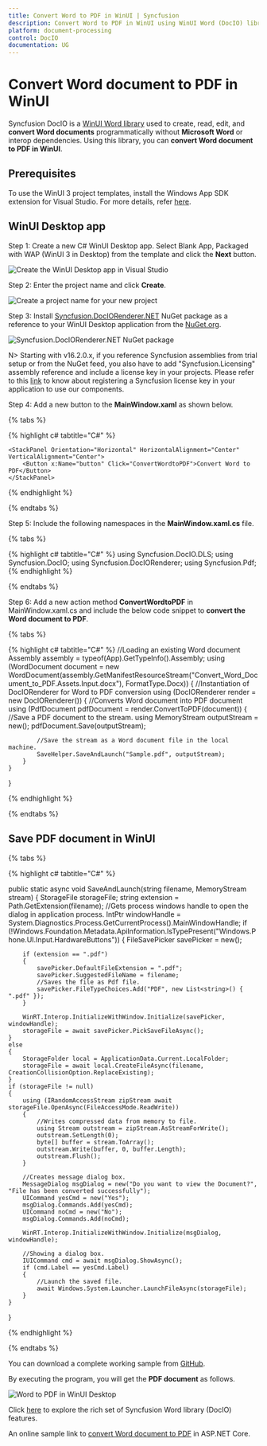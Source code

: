 ```yaml
---
title: Convert Word to PDF in WinUI | Syncfusion
description: Convert Word to PDF in WinUI using WinUI Word (DocIO) library without Microsoft Word or interop dependencies.
platform: document-processing
control: DocIO
documentation: UG
---
```


# Convert Word document to PDF in WinUI

Syncfusion DocIO is a [WinUI Word library](https://www.syncfusion.com/document-processing/word-framework/winui/word-library) used to create, read, edit, and **convert Word documents** programmatically without **Microsoft Word** or interop dependencies. Using this library, you can **convert Word document to PDF in WinUI**.

## Prerequisites
To use the WinUI 3 project templates, install the Windows App SDK extension for Visual Studio. For more details, refer [here](https://learn.microsoft.com/en-us/windows/apps/windows-app-sdk/set-up-your-development-environment?tabs=cs-vs-community%2Ccpp-vs-community%2Cvs-2022-17-1-a%2Cvs-2022-17-1-b).

## WinUI Desktop app

Step 1: Create a new C# WinUI Desktop app. Select Blank App, Packaged with WAP (WinUI 3 in Desktop) from the template and click the **Next** button.

![Create the WinUI Desktop app in Visual Studio](WinUI_Images/Create-Project-WinUI-WordtoPDF.png)

Step 2: Enter the project name and click **Create**.

![Create a project name for your new project](WinUI_Images/Project-Name-WinUI-WordtoPDF.png)

Step 3: Install [Syncfusion.DocIORenderer.NET](https://www.nuget.org/packages/Syncfusion.DocIORenderer.NET) NuGet package as a reference to your WinUI Desktop application from the [NuGet.org](https://www.nuget.org/).

![Syncfusion.DocIORenderer.NET NuGet package](WinUI_Images/Nuget-Package-WordtoPDF.png)

N> Starting with v16.2.0.x, if you reference Syncfusion assemblies from trial setup or from the NuGet feed, you also have to add "Syncfusion.Licensing" assembly reference and include a license key in your projects. Please refer to this [link](https://help.syncfusion.com/common/essential-studio/licensing/overview) to know about registering a Syncfusion license key in your application to use our components.

Step 4: Add a new button to the **MainWindow.xaml** as shown below.

{% tabs %}

{% highlight c# tabtitle="C#" %}
<Window
    x:Class="Convert_Word_Document_to_PDF.MainWindow"
    xmlns="http://schemas.microsoft.com/winfx/2006/xaml/presentation"
    xmlns:x="http://schemas.microsoft.com/winfx/2006/xaml"
    xmlns:local="using:Convert_Word_Document_to_PDF"
    xmlns:d="http://schemas.microsoft.com/expression/blend/2008"
    xmlns:mc="http://schemas.openxmlformats.org/markup-compatibility/2006"
    mc:Ignorable="d">

    <StackPanel Orientation="Horizontal" HorizontalAlignment="Center" VerticalAlignment="Center">
        <Button x:Name="button" Click="ConvertWordtoPDF">Convert Word to PDF</Button>
    </StackPanel>
</Window>

{% endhighlight %}

{% endtabs %}

Step 5: Include the following namespaces in the **MainWindow.xaml.cs** file.

{% tabs %}

{% highlight c# tabtitle="C#" %}
using Syncfusion.DocIO.DLS;
using Syncfusion.DocIO;
using Syncfusion.DocIORenderer;
using Syncfusion.Pdf;
{% endhighlight %}

{% endtabs %}

Step 6: Add a new action method **ConvertWordtoPDF** in MainWindow.xaml.cs and include the below code snippet to **convert the Word document to PDF**.

{% tabs %}

{% highlight c# tabtitle="C#" %}
//Loading an existing Word document
Assembly assembly = typeof(App).GetTypeInfo().Assembly;
using (WordDocument document = new WordDocument(assembly.GetManifestResourceStream("Convert_Word_Document_to_PDF.Assets.Input.docx"), FormatType.Docx))
{
    //Instantiation of DocIORenderer for Word to PDF conversion
    using (DocIORenderer render = new DocIORenderer())
    {
        //Converts Word document into PDF document
        using (PdfDocument pdfDocument = render.ConvertToPDF(document))
        {
            //Save a PDF document to the stream.
            using MemoryStream outputStream = new();
            pdfDocument.Save(outputStream);

            //Save the stream as a Word document file in the local machine.
            SaveHelper.SaveAndLaunch("Sample.pdf", outputStream);
        }
    }                                              
}

{% endhighlight %}

{% endtabs %}

## Save PDF document in WinUI

{% tabs %}

{% highlight c# tabtitle="C#" %}

public static async void SaveAndLaunch(string filename, MemoryStream stream)
{
    StorageFile storageFile;
    string extension = Path.GetExtension(filename);
    //Gets process windows handle to open the dialog in application process.
    IntPtr windowHandle = System.Diagnostics.Process.GetCurrentProcess().MainWindowHandle;
    if (!Windows.Foundation.Metadata.ApiInformation.IsTypePresent("Windows.Phone.UI.Input.HardwareButtons"))
    {
        FileSavePicker savePicker = new();
        
        if (extension == ".pdf")
        {
            savePicker.DefaultFileExtension = ".pdf";
            savePicker.SuggestedFileName = filename;
            //Saves the file as Pdf file.
            savePicker.FileTypeChoices.Add("PDF", new List<string>() { ".pdf" });
        }

        WinRT.Interop.InitializeWithWindow.Initialize(savePicker, windowHandle);
        storageFile = await savePicker.PickSaveFileAsync();
    }
    else
    {
        StorageFolder local = ApplicationData.Current.LocalFolder;
        storageFile = await local.CreateFileAsync(filename, CreationCollisionOption.ReplaceExisting);
    }
    if (storageFile != null)
    {
        using (IRandomAccessStream zipStream await storageFile.OpenAsync(FileAccessMode.ReadWrite))
        {
            //Writes compressed data from memory to file.
            using Stream outstream = zipStream.AsStreamForWrite();
            outstream.SetLength(0);
            byte[] buffer = stream.ToArray();
            outstream.Write(buffer, 0, buffer.Length);
            outstream.Flush();
        }

        //Creates message dialog box. 
        MessageDialog msgDialog = new("Do you want to view the Document?", "File has been converted successfully");
        UICommand yesCmd = new("Yes");
        msgDialog.Commands.Add(yesCmd);
        UICommand noCmd = new("No");
        msgDialog.Commands.Add(noCmd);

        WinRT.Interop.InitializeWithWindow.Initialize(msgDialog, windowHandle);

        //Showing a dialog box. 
        IUICommand cmd = await msgDialog.ShowAsync();
        if (cmd.Label == yesCmd.Label)
        {
            //Launch the saved file. 
            await Windows.System.Launcher.LaunchFileAsync(storageFile);
        }
    }
}

{% endhighlight %}

{% endtabs %}

You can download a complete working sample from [GitHub](https://github.com/SyncfusionExamples/DocIO-Examples/tree/main/Word-to-PDF-Conversion/Convert-Word-document-to-PDF/WinUI).

By executing the program, you will get the **PDF document** as follows.

![Word to PDF in WinUI Desktop](WordToPDF_images/OutputImage.png)

Click [here](https://www.syncfusion.com/document-processing/word-framework/winui) to explore the rich set of Syncfusion Word library (DocIO) features. 

An online sample link to [convert Word document to PDF](https://ej2.syncfusion.com/aspnetcore/Word/WordToPDF#/material3) in ASP.NET Core. 